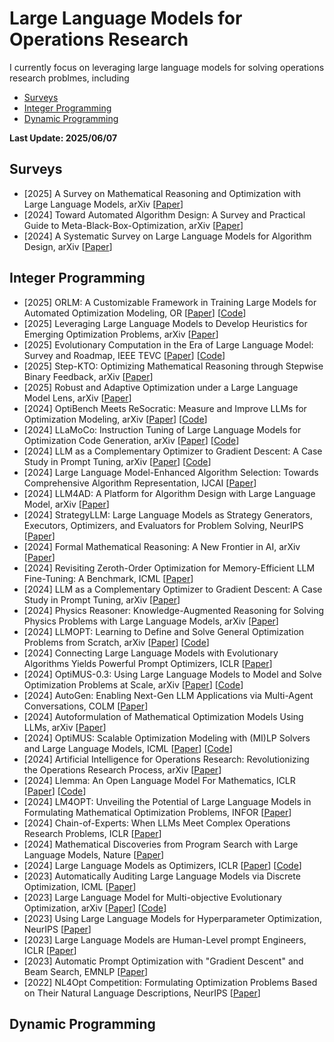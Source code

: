 # Large Language Models for Operations Research


I currently focus on leveraging large language models for solving operations research problmes, including
- [Surveys](#Surveys)
- [Integer Programming](#IP)
- [Dynamic Programming](#DP)
 
  
<strong> Last Update: 2025/06/07 </strong>



<a name="Surveys" />

## Surveys 
- [2025] A Survey on Mathematical Reasoning and Optimization with Large Language Models, arXiv [[Paper](https://arxiv.org/abs/2503.17726)] 
- [2024] Toward Automated Algorithm Design: A Survey and Practical Guide to Meta-Black-Box-Optimization, arXiv [[Paper](https://arxiv.org/abs/2411.00625)]
- [2024] A Systematic Survey on Large Language Models for Algorithm Design, arXiv [[Paper](https://arxiv.org/abs/2410.14716)]


<a name="IP" />

## Integer Programming



- [2025] ORLM: A Customizable Framework in Training Large Models for Automated Optimization Modeling, OR [[Paper](https://arxiv.org/abs/2405.17743)]  [[Code](https://github.com/Cardinal-Operations/ORLM)]
- [2025] Leveraging Large Language Models to Develop Heuristics for Emerging Optimization Problems, arXiv [[Paper](https://arxiv.org/abs/2503.03350)]
- [2025] Evolutionary Computation in the Era of Large Language Model: Survey and Roadmap, IEEE TEVC [[Paper](https://ieeexplore.ieee.org/document/10767756)] [[Code](https://github.com/wuxingyu-ai/LLM4EC)]
- [2025] Step-KTO: Optimizing Mathematical Reasoning through Stepwise Binary Feedback, arXiv [[Paper](https://arxiv.org/abs/2501.10799)]
- [2025] Robust and Adaptive Optimization under a Large Language Model Lens, arXiv [[Paper](https://arxiv.org/abs/2501.00568)]
- [2024] OptiBench Meets ReSocratic: Measure and Improve LLMs for Optimization Modeling, arXiv  [[Paper](https://export.arxiv.org/abs/2407.09887)]  [[Code](https://github.com/yangzhch6/ReSocratic)]
- [2024] LLaMoCo: Instruction Tuning of Large Language Models for Optimization Code Generation, arXiv [[Paper](https://arxiv.org/abs/2403.01131)]  [[Code](https://anonymous.4open.science/r/LLaMoCo-722A)]
- [2024] LLM as a Complementary Optimizer to Gradient Descent: A Case Study in Prompt Tuning, arXiv [[Paper](https://arxiv.org/abs/2405.19732)]  [[Code](https://github.com/guozix/LLM-catalyst)]
- [2024] Large Language Model-Enhanced Algorithm Selection: Towards Comprehensive Algorithm Representation, IJCAI  [[Paper](https://www.ijcai.org/proceedings/2024/0579.pdf)]
- [2024] LLM4AD: A Platform for Algorithm Design with Large Language Model, arXiv [[Paper](https://arxiv.org/abs/2412.17287)]
- [2024] StrategyLLM: Large Language Models as Strategy Generators, Executors, Optimizers, and Evaluators for Problem Solving, NeurIPS [[Paper](https://arxiv.org/abs/2311.08803)]
- [2024] Formal Mathematical Reasoning: A New Frontier in AI, arXiv [[Paper](https://arxiv.org/abs/2412.16075)]
- [2024] Revisiting Zeroth-Order Optimization for Memory-Efficient LLM Fine-Tuning: A Benchmark, ICML [[Paper](https://arxiv.org/abs/2402.11592)]
- [2024] LLM as a Complementary Optimizer to Gradient Descent: A Case Study in Prompt Tuning, arXiv [[Paper](https://arxiv.org/abs/2405.19732)]
- [2024] Physics Reasoner: Knowledge-Augmented Reasoning for Solving Physics Problems with Large Language Models, arXiv [[Paper](https://arxiv.org/abs/2412.13791)] 
- [2024] LLMOPT: Learning to Define and Solve General Optimization Problems from Scratch, arXiv [[Paper](https://arxiv.org/abs/2410.13213)]  [[Code](https://github.com/caigaojiang/LLMOPT)]
- [2024] Connecting Large Language Models with Evolutionary Algorithms Yields Powerful Prompt Optimizers, ICLR [[Paper](https://openreview.net/forum?id=ZG3RaNIsO8)]
- [2024] OptiMUS-0.3: Using Large Language Models to Model and Solve Optimization Problems at Scale, arXiv [[Paper](https://arxiv.org/abs/2407.19633)]  [[Code](https://github.com/teshnizi/OptiMUS)]
- [2024] AutoGen: Enabling Next-Gen LLM Applications via Multi-Agent Conversations, COLM [[Paper](https://openreview.net/forum?id=BAakY1hNKS#discussion)] 
- [2024] Autoformulation of Mathematical Optimization Models Using LLMs, arXiv [[Paper](https://arxiv.org/abs/2411.01679)] 
- [2024] OptiMUS: Scalable Optimization Modeling with (MI)LP Solvers and Large Language Models, ICML [[Paper](https://arxiv.org/abs/2402.10172)] [[Code](https://github.com/teshnizi/OptiMUS)]
- [2024] Artificial Intelligence for Operations Research: Revolutionizing the Operations Research Process, arXiv [[Paper](https://arxiv.org/abs/2401.03244)]
- [2024] Llemma: An Open Language Model For Mathematics, ICLR [[Paper](https://arxiv.org/abs/2310.10631)] [[Code](https://github.com/EleutherAI/math-lm)]
- [2024] LM4OPT: Unveiling the Potential of Large Language Models in Formulating Mathematical Optimization Problems, INFOR  [[Paper](https://www.tandfonline.com/doi/full/10.1080/03155986.2024.2388452)]
- [2024] Chain-of-Experts: When LLMs Meet Complex Operations Research Problems, ICLR  [[Paper](https://openreview.net/forum?id=HobyL1B9CZ)]
- [2024] Mathematical Discoveries from Program Search with Large Language Models, Nature [[Paper](https://www.nature.com/articles/s41586-023-06924-6)]
- [2024] Large Language Models as Optimizers, ICLR [[Paper](https://arxiv.org/abs/2309.03409)] [[Code](https://github.com/google-deepmind/opro)]
- [2023] Automatically Auditing Large Language Models via Discrete Optimization, ICML [[Paper](https://proceedings.mlr.press/v202/jones23a.html)] 
- [2023] Large Language Model for Multi-objective Evolutionary Optimization, arXiv [[Paper](https://arxiv.org/abs/2310.12541)]  [[Code](https://github.com/FeiLiu36/LLM4MOEA)]
- [2023] Using Large Language Models for Hyperparameter Optimization, NeurIPS [[Paper](https://openreview.net/forum?id=FUdZ6HEOre)]
- [2023] Large Language Models are Human-Level prompt Engineers, ICLR  [[Paper](https://openreview.net/forum?id=92gvk82DE-)]
- [2023] Automatic Prompt Optimization with "Gradient Descent" and Beam Search, EMNLP [[Paper](https://openreview.net/forum?id=WRYhaSrThy)]
- [2022] NL4Opt Competition: Formulating Optimization Problems Based on Their Natural Language Descriptions, NeurIPS [[Paper](https://proceedings.mlr.press/v220/ramamonjison23a.html)]


<a name="DP" />

## Dynamic Programming




